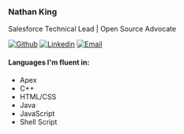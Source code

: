### Nathan King

Salesforce Technical Lead | Open Source Advocate

[![Github](https://img.shields.io/badge/-Github-000?style=flat&logo=Github&logoColor=white)](https://github.com/Counterpoint86)
[![Linkedin](https://img.shields.io/badge/-LinkedIn-blue?style=flat&logo=Linkedin&logoColor=white)](https://www.linkedin.com/in/nathan-king-48937119a/)
[![Email](https://img.shields.io/badge/-Email-c14438?style=flat&logo=Gmail&logoColor=white&link=mailto:nathan@nathanaking.com)](mailto:nathan@nathanaking.com)

#### Languages I'm fluent in: 
- Apex
- C++
- HTML/CSS
- Java
- JavaScript
- Shell Script
